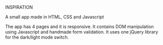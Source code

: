 INSPIRATION

A small app made in HTML, CSS and Javascript

The app has 4 pages and it is responsive. It contains DOM manipulation using Javascript and handmade form validation. It uses one jQuery library for the dark/light mode switch.
